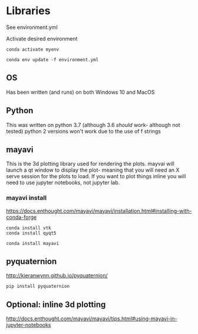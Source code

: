 # Libraries
See environment.yml 

Activate desired environment

    conda activate myenv
  
    conda env update -f environment.yml 

## OS
Has been written (and runs) on both Windows 10 and MacOS

## Python
This was written on python 3.7 (although 3.6 *should* work- although not tested) python 2 versions won't work due to the use of f strings

## mayavi
This is the 3d plotting library used for rendering the plots. mayvai will launch a qt window to display the plot- meaning that you will need an X serve session for the plots to load. If you want to plot things inline you will need to use jupyter notebooks, not jupyter lab.

### mayavi install
https://docs.enthought.com/mayavi/mayavi/installation.html#installing-with-conda-forge

    conda install vtk
    conda install qyqt5
    
    conda install mayavi
    
## pyquaternion
http://kieranwynn.github.io/pyquaternion/

    pip install pyquaternion
    
    
## Optional: inline 3d plotting
http://docs.enthought.com/mayavi/mayavi/tips.html#using-mayavi-in-jupyter-notebooks
